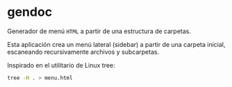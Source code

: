 # gendoc
Generador de menú <code>HTML</code> a partir de una estructura de carpetas.

Esta aplicación crea un menú lateral (sidebar) a partir de una carpeta inicial, escaneando recursivamente archivos y subcarpetas.

Inspirado en el utilitario de Linux tree:

```bash
tree -H . > menu.html
```
